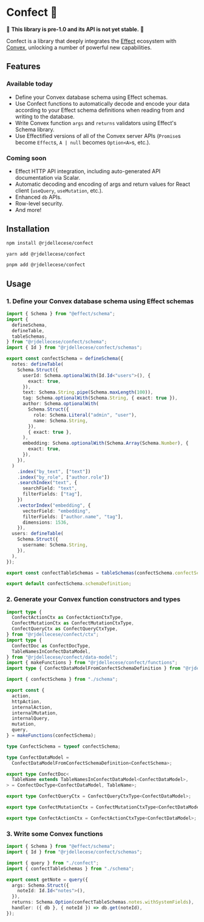 # Confect 🧁

🚧 **This library is pre-1.0 and its API is not yet stable.** 🚧

Confect is a library that deeply integrates the [Effect](https://effect.website) ecosystem with [Convex](https://convex.dev), unlocking a number of powerful new capabilities.

## Features

### Available today

- Define your Convex database schema using Effect schemas.
- Use Confect functions to automatically decode and encode your data according to your Effect schema definitions when reading from and writing to the database.
- Write Convex function `args` and `returns` validators using Effect's Schema library.
- Use Effectified versions of all of the Convex server APIs (`Promise`s become `Effect`s, `A | null` becomes `Option<A>`s, etc.).

### Coming soon

- Effect HTTP API integration, including auto-generated API documentation via Scalar.
- Automatic decoding and encoding of args and return values for React client (`useQuery`, `useMutation`, etc.).
- Enhanced `db` APIs.
- Row-level security.
- And more!

## Installation

```bash
npm install @rjdellecese/confect
```

```bash
yarn add @rjdellecese/confect
```

```bash
pnpm add @rjdellecese/confect
```

## Usage

### 1. Define your Convex database schema using Effect schemas

```typescript
import { Schema } from "@effect/schema";
import {
  defineSchema,
  defineTable,
  tableSchemas,
} from "@rjdellecese/confect/schema";
import { Id } from "@rjdellecese/confect/schemas";

export const confectSchema = defineSchema({
  notes: defineTable(
    Schema.Struct({
      userId: Schema.optionalWith(Id.Id<"users">(), {
        exact: true,
      }),
      text: Schema.String.pipe(Schema.maxLength(100)),
      tag: Schema.optionalWith(Schema.String, { exact: true }),
      author: Schema.optionalWith(
        Schema.Struct({
          role: Schema.Literal("admin", "user"),
          name: Schema.String,
        }),
        { exact: true },
      ),
      embedding: Schema.optionalWith(Schema.Array(Schema.Number), {
        exact: true,
      }),
    }),
  )
    .index("by_text", ["text"])
    .index("by_role", ["author.role"])
    .searchIndex("text", {
      searchField: "text",
      filterFields: ["tag"],
    })
    .vectorIndex("embedding", {
      vectorField: "embedding",
      filterFields: ["author.name", "tag"],
      dimensions: 1536,
    }),
  users: defineTable(
    Schema.Struct({
      username: Schema.String,
    }),
  ),
});

export const confectTableSchemas = tableSchemas(confectSchema.confectSchema);

export default confectSchema.schemaDefinition;

```

### 2. Generate your Convex function constructors and types

```typescript
import type {
  ConfectActionCtx as ConfectActionCtxType,
  ConfectMutationCtx as ConfectMutationCtxType,
  ConfectQueryCtx as ConfectQueryCtxType,
} from "@rjdellecese/confect/ctx";
import type {
  ConfectDoc as ConfectDocType,
  TableNamesInConfectDataModel,
} from "@rjdellecese/confect/data-model";
import { makeFunctions } from "@rjdellecese/confect/functions";
import type { ConfectDataModelFromConfectSchemaDefinition } from "@rjdellecese/confect/schema";

import { confectSchema } from "./schema";

export const {
  action,
  httpAction,
  internalAction,
  internalMutation,
  internalQuery,
  mutation,
  query,
} = makeFunctions(confectSchema);

type ConfectSchema = typeof confectSchema;

type ConfectDataModel =
  ConfectDataModelFromConfectSchemaDefinition<ConfectSchema>;

export type ConfectDoc<
  TableName extends TableNamesInConfectDataModel<ConfectDataModel>,
> = ConfectDocType<ConfectDataModel, TableName>;

export type ConfectQueryCtx = ConfectQueryCtxType<ConfectDataModel>;

export type ConfectMutationCtx = ConfectMutationCtxType<ConfectDataModel>;

export type ConfectActionCtx = ConfectActionCtxType<ConfectDataModel>;
```

### 3. Write some Convex functions

```typescript
import { Schema } from "@effect/schema";
import { Id } from "@rjdellecese/confect/schemas";

import { query } from "./confect";
import { confectTableSchemas } from "./schema";

export const getNote = query({
  args: Schema.Struct({
    noteId: Id.Id<"notes">(),
  }),
  returns: Schema.Option(confectTableSchemas.notes.withSystemFields),
  handler: ({ db }, { noteId }) => db.get(noteId),
});
```
